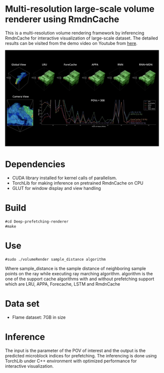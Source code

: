 # Multi-resolution large-scale volume renderer using RmdnCache

This is a multi-resolution volume rendering framework by inferencing RmdnCache for interactive visualization of large-scale dataset. The detailed results can be visited from the demo video on Youtube from [here](https://youtu.be/SBPq6zV1LUQ).

![result](https://github.com/sunjianxin/Deep-prefetching-renderer/blob/main/teaser.png)


# Dependencies
- CUDA library installed for kernel calls of parallelism.
- TorchLib for making inference on pretrained RmdnCache on CPU
- GLUT for window display and view handling

# Build
```
#cd Deep-prefetching-renderer
#make
```
# Use
```
#sudo ./volumeRender sample_distance algorithm
```
Where sample_distance is the sample distance of neighboring sample points on the ray while executing ray marching algorithm. algorithm is the one of the support cache algorithms with and without prefetching support which are LRU, APPA, Forecache, LSTM and RmdnCache 

# Data set
- Flame dataset: 7GB in size

# Inference

The input is the parameter of the POV of interest and the output is the predicted microblock indices for prefetching. The inferencing is done using TorchLib under C++ environment with optimized performance for interactive visualization.

